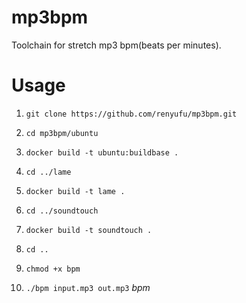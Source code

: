 # mp3bpm

Toolchain for stretch mp3 bpm(beats per minutes).


# Usage

1. `git clone https://github.com/renyufu/mp3bpm.git`

2. `cd mp3bpm/ubuntu`

3. `docker build -t ubuntu:buildbase .`

4. `cd ../lame`

5. `docker build -t lame .`

6. `cd ../soundtouch`

7. `docker build -t soundtouch .`

8. `cd ..`

9. `chmod +x bpm`

10. `./bpm input.mp3 out.mp3` *bpm*
